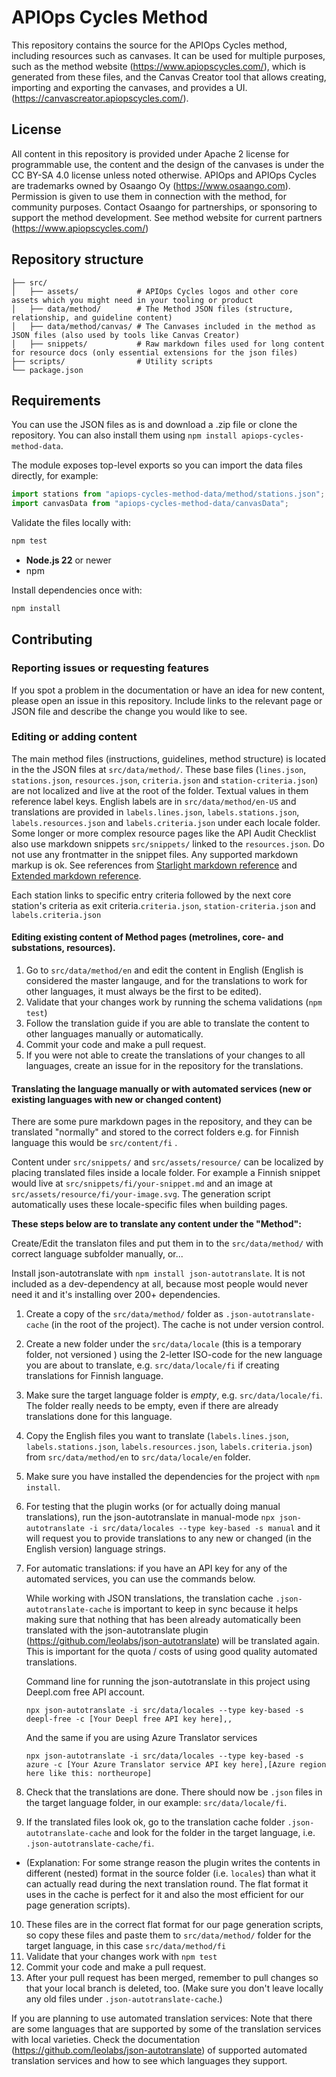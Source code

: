 # APIOps Cycles Method

This repository contains the source for the APIOps Cycles method, including resources such as canvases. It can be used for multiple purposes, such as the method website (https://www.apiopscycles.com/), which is generated from these files, and the Canvas Creator tool that allows creating, importing and exporting the canvases, and provides a UI. (https://canvascreator.apiopscycles.com/). 

## License

All content in this repository is provided under Apache 2 license for programmable use, the content and the design of the canvases is under the CC BY-SA 4.0 license unless noted otherwise.
APIOps and APIOps Cycles are trademarks owned by Osaango Oy (https://www.osaango.com). Permission is given to use them in connection with the method, for community purposes. Contact Osaango for partnerships, or sponsoring to support the method development. See method website for current partners (https://www.apiopscycles.com/)


## Repository structure

```
├── src/
│   ├── assets/             # APIOps Cycles logos and other core assets which you might need in your tooling or product
│   ├── data/method/        # The Method JSON files (structure, relationship, and guideline content)
│   ├── data/method/canvas/ # The Canvases included in the method as JSON files (also used by tools like Canvas Creator)
│   ├── snippets/           # Raw markdown files used for long content for resource docs (only essential extensions for the json files)
├── scripts/                # Utility scripts
└── package.json
```

## Requirements

You can use the JSON files as is and download a .zip file or clone the repository. You can also install them using `npm install apiops-cycles-method-data`.

The module exposes top-level exports so you can import the data files directly, for example:

```js
import stations from "apiops-cycles-method-data/method/stations.json";
import canvasData from "apiops-cycles-method-data/canvasData";
```

Validate the files locally with:

```bash
npm test
``` 

- **Node.js 22** or newer
- npm

Install dependencies once with:

```bash
npm install
```

## Contributing

### Reporting issues or requesting features

If you spot a problem in the documentation or have an idea for new content, please open an issue in this repository. Include links to the relevant page or JSON file and describe the change you would like to see.

### Editing or adding content

The main method files (instructions, guidelines, method structure) is located in the the JSON files at `src/data/method/`. These base files (`lines.json`, `stations.json`, `resources.json`, `criteria.json` and `station-criteria.json`) are not localized and live at the root of the folder. Textual values in them reference label keys. English labels are in `src/data/method/en-US` and translations are provided in `labels.lines.json`, `labels.stations.json`, `labels.resources.json` and `labels.criteria.json` under each locale folder. Some longer or more complex resource pages like the API Audit Checklist also use markdown snippets `src/snippets/` linked to the `resources.json`. Do not use any frontmatter in the snippet files. Any supported markdown markup is ok. See references from [Starlight markdown reference](https://starlight.astro.build/guides/authoring-content/) and [Extended markdown reference](https://www.markdownguide.org/extended-syntax/).

Each station links to specific entry criteria followed by the next core station's criteria as exit criteria.`criteria.json`, `station-criteria.json` and `labels.criteria.json` 

#### Editing existing content of Method pages (metrolines, core- and substations, resources). 
1. Go to `src/data/method/en` and edit the content in English (English is considered the master langauge, and for the translations to work for other languages, it must always be the first to be edited). 
2. Validate that your changes work by running the schema validations (`npm test`)
3. Follow the translation guide if you are able to translate the content to other languages manually or automatically.
4. Commit your code and make a pull request.
5. If you were not able to create the translations of your changes to all languages, create an issue for in the repository for the translations.

#### Translating the language manually or with automated services (new or existing languages with new or changed content)

There are some pure markdown pages in the repository, and they can be translated "normally" and stored to the correct folders e.g. for Finnish language this would be `src/content/fi` .

Content under `src/snippets/` and `src/assets/resource/` can be localized by placing translated files inside a locale folder. For example a Finnish snippet would live at `src/snippets/fi/your-snippet.md` and an image at `src/assets/resource/fi/your-image.svg`. The generation script automatically uses these locale-specific files when building pages.

**These steps below are to translate any content under the "Method":**

Create/Edit the translaton files and put them in to the `src/data/method/` with correct language subfolder manually, or...

Install json-autotranslate with `npm install json-autotranslate`. It is not included as a dev-dependency at all, because most people would never need it and it's installing over 200+ dependencies.

1. Create a copy of the `src/data/method/` folder as `.json-autotranslate-cache` (in the root of the project). The cache is not under version control.
2. Create a new folder under the `src/data/locale` (this is a temporary folder, not versioned ) using the 2-letter ISO-code for the new language you are about to translate, e.g. `src/data/locale/fi` if creating translations for Finnish language.
3. Make sure the target language folder is *empty*, e.g. `src/data/locale/fi`. The folder really needs to be empty, even if there are already translations done for this language.
4. Copy the English files you want to translate (`labels.lines.json`, `labels.stations.json`, `labels.resources.json`, `labels.criteria.json`) from `src/data/method/en` to `src/data/locale/en` folder.
5. Make sure you have installed the dependencies for the project with `npm install`. 
6. For testing that the plugin works (or for actually doing manual translations), run the json-autotranslate in manual-mode `npx json-autotranslate -i src/data/locales --type key-based -s manual` and it will request you to provide translations to any new or changed (in the English version) language strings. 
7. For automatic translations: if you have an API key for any of the automated services, you can  use the commands below. 

    While working with JSON translations, the translation cache `.json-autotranslate-cache` is important to keep in sync because it helps making sure that nothing that has been already automatically been translated with the json-autotranslate plugin (https://github.com/leolabs/json-autotranslate) will be translated again. This is important for the quota / costs of using good quality automated translations.

    Command line for running the json-autotranslate in this project using Deepl.com free API account.
    ```
    npx json-autotranslate -i src/data/locales --type key-based -s deepl-free -c [Your Deepl free API key here],,
    ```
    And the same if you are using Azure Translator services
    ```
    npx json-autotranslate -i src/data/locales --type key-based -s azure -c [Your Azure Translator service API key here],[Azure region here like this: northeurope]
    ```
8. Check that the translations are done. There should now be `.json` files in the target language folder, in our example: `src/data/locale/fi`. 
9. If the translated files look ok, go to the translation cache folder `.json-autotranslate-cache` and look for the folder in the target language, i.e. `.json-autotranslate-cache/fi`. 
 - (Explanation: For some strange reason the plugin writes the contents in different (nested) format in the source folder (i.e. `locales`) than what it can actually read during the next translation round. The flat format it uses in the cache is perfect for it and also the most efficient for our page generation scripts).
10. These files are in the correct flat format for our page generation scripts, so copy these files and paste them to `src/data/method/` folder for the target language, in this case `src/data/method/fi`
11. Validate that your changes work with `npm test`
12. Commit your code and make a pull request. 
13. After your pull request has been merged, remember to pull changes so that your local branch is deleted, too. (Make sure you don't leave locally any old files under `.json-autotranslate-cache`.)

If you are planning to use automated translation services: Note that there are some languages that are supported by some of the translation services with local varieties. Check the documentation (https://github.com/leolabs/json-autotranslate) of supported automated translation services and how to see which languages they support. 
